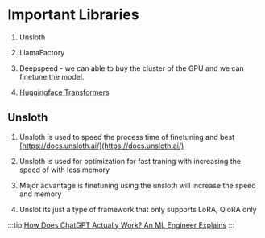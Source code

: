 # Important Libraries

1. Unsloth

2. LlamaFactory

3. Deepspeed - we can able to buy the cluster of the GPU and we can finetune the model.

4. [Huggingface Transformers](https://huggingface.co/docs/trl/en/index)

## Unsloth  

1. Unsloth is used to speed the process time of finetuning and best [https://docs.unsloth.ai/](https://docs.unsloth.ai/)

2. Unsloth is used for optimization for fast traning with increasing the speed of with less memory  

3. Major advantage is finetuning using the unsloth will increase the speed and memory

4. Unslot its just a type of framework that only supports LoRA, QloRA only

:::tip
[How Does ChatGPT Actually Work? An ML Engineer Explains](https://www.scalablepath.com/machine-learning/chatgpt-architecture-explained)
:::